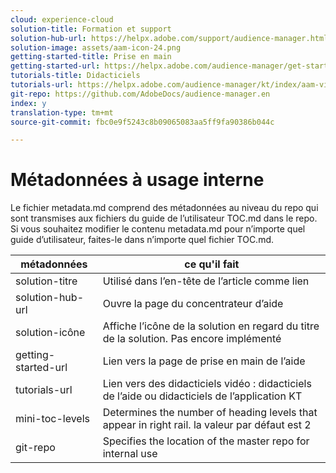 ```yaml
---
cloud: experience-cloud
solution-title: Formation et support
solution-hub-url: https://helpx.adobe.com/support/audience-manager.html
solution-image: assets/aam-icon-24.png
getting-started-title: Prise en main
getting-started-url: https://helpx.adobe.com/audience-manager/get-started.html
tutorials-title: Didacticiels
tutorials-url: https://helpx.adobe.com/audience-manager/kt/index/aam-videos.html
git-repo: https://github.com/AdobeDocs/audience-manager.en
index: y
translation-type: tm+mt
source-git-commit: fbc0e9f5243c8b09065083aa5ff9fa90386b044c

---
```



# Métadonnées à usage interne

Le fichier metadata.md comprend des métadonnées au niveau du repo qui sont transmises aux fichiers du guide de l’utilisateur TOC.md dans le repo. Si vous souhaitez modifier le contenu metadata.md pour n’importe quel guide d’utilisateur, faites-le dans n’importe quel fichier TOC.md.

| métadonnées | ce qu'il fait |
|--- |--- |
| solution-titre | Utilisé dans l’en-tête de l’article comme lien |
| solution-hub-url | Ouvre la page du concentrateur d’aide |
| solution-icône | Affiche l’icône de la solution en regard du titre de la solution. Pas encore implémenté |
| getting-started-url | Lien vers la page de prise en main de l’aide |
| tutorials-url | Lien vers des didacticiels vidéo : didacticiels de l’aide ou didacticiels de l’application KT |
| mini-toc-levels | Determines the number of heading levels that appear in right rail. la valeur par défaut est 2 |
| git-repo | Specifies the location of the master repo for internal use |
